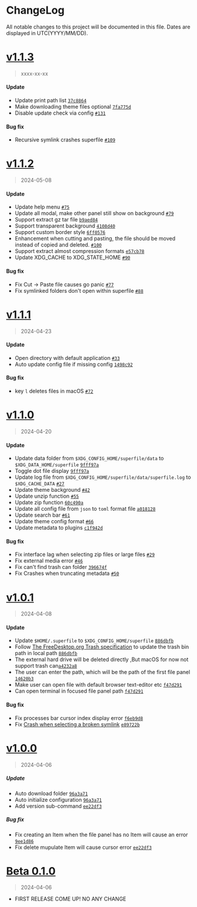 # ChangeLog

All notable changes to this project will be documented in this file. Dates are displayed in UTC(YYYY/MM/DD).


# [**v1.1.3**]()

> xxxx-xx-xx

#### Update
- Update print path list [`37c8864`](https://github.com/MHNightCat/superfile/commit/37c8864eb2b0dc73fbf8928dd40b3b7573e9a11dw)
- Make downloading theme files optional [`7fa775d`](https://github.com/MHNightCat/superfile/commit/7fa775dd7db175fef694e514bd77ebd75c801fae)
- Disable update check via config [`#131`](https://github.com/MHNightCat/superfile/issues/131)

#### Bug fix
- Recursive symlink crashes superfile [`#109`](https://github.com/MHNightCat/superfile/issues/109)


# [**v1.1.2**](https://github.com/MHNightCat/superfile/releases/tag/v1.1.2)

> 2024-05-08

#### Update
- Update help menu [`#75`](https://github.com/MHNightCat/superfile/issues/75)
- Update all modal, make other panel still show on background [`#79`](https://github.com/MHNightCat/superfile/pull/79)
- Support extract gz tar file [`b9aed84`](https://github.com/MHNightCat/superfile/commit/b9aed847804421e1fc4f03dcaefb0e27f1260ea3)
- Support transparent background [`4108d40`](https://github.com/MHNightCat/superfile/commit/4108d40bc0b93656eca2da98253a83dbc0cb27a9)
- Support custom border style [`6ff0576`](https://github.com/MHNightCat/superfile/commit/6ff05765823cbd25e6fdc4d3f7370e435114acbb)
- Enhancement when cutting and pasting, the file should be moved instead of copied and deleted. [`#100`](https://github.com/MHNightCat/superfile/issues/100)
- Support extract almost compression formats [`e57cb78`](https://github.com/MHNightCat/superfile/commit/e57cb78d602d62b47662e2069b75059d908147db)
- Update XDG_CACHE to XDG_STATE_HOME [`#90`](https://github.com/MHNightCat/superfile/issues/90)

#### Bug fix
- Fix Cut -> Paste file causes go panic [`#77`](https://github.com/MHNightCat/superfile/issues/77)
- Fix symlinked folders don't open within superfile [`#88`](https://github.com/MHNightCat/superfile/issues/88)

# [**v1.1.1**](https://github.com/MHNightCat/superfile/releases/tag/v1.1.1)

> 2024-04-23

#### Update
- Open directory with default application [`#33`](https://github.com/MHNightCat/superfile/issues/33)
- Auto update config file if missing config [`1498c92`](https://github.com/MHNightCat/superfile/commit/1498c92d2166c8c25989be9ce5a15dc6d1ffb073)

#### Bug fix
- key `l` deletes files in macOS [`#72`](https://github.com/MHNightCat/superfile/issues/72)

# [**v1.1.0**](https://github.com/MHNightCat/superfile/releases/tag/v1.1.0)

> 2024-04-20

#### Update

- Update data folder from `$XDG_CONFIG_HOME/superfile/data` to `$XDG_DATA_HOME/superfile` [`9fff97a`](https://github.com/MHNightCat/superfile/commit/9fff97a362bcd5bec1c19709b7a5aeb59cdeaa34)
- Toggle dot file display [`9fff97a`](https://github.com/MHNightCat/superfile/commit/9fff97a362bcd5bec1c19709b7a5aeb59cdeaa34/9fff97a362bcd5bec1c19709b7a5aeb59cdeaa34)
- Update log file from `$XDG_CONFIG_HOME/superfile/data/superfile.log` to `$XDG_CACHE_DATA` [`#27`](https://github.com/MHNightCat/superfile/pull/27)
- Update theme background [`#42`](https://github.com/MHNightCat/superfile/pull/42)
- Update unzip function [`#55`](https://github.com/MHNightCat/superfile/pull/55)
- Update zip function [`60c490a`](https://github.com/MHNightCat/superfile/commit/60c490aa06019fb1a5382b1e241c6b0a72ec51a4)
- Update all config file from `json` to `toml` format file [`a018128`](https://github.com/MHNightCat/superfile/commit/a018128ffd431d76a06f379fffbe0aa20d3e78cc)
- Update search bar [`#61`](https://github.com/MHNightCat/superfile/pull/61)
- Update theme config format [`#66`](https://github.com/MHNightCat/superfile/pull/66)
- Update metadata to plugins [`c1f942d`](https://github.com/MHNightCat/superfile/commit/c1f942da366919f114b094ce512ff95002b6a08c)

#### Bug fix

- Fix interface lag when selecting zip files or large files [`#29`](https://github.com/MHNightCat/superfile/issues/29)
- Fix external media error [`#46`](https://github.com/MHNightCat/superfile/pull/46)
- Fix can't find trash can folder [`396674f`](https://github.com/MHNightCat/superfile/commit/396674f33e302369790bcb88d84df0d3830d3543)
- Fix Crashes when truncating metadata [`#50`](https://github.com/MHNightCat/superfile/issues/50)

# [**v1.0.1**](https://github.com/MHNightCat/superfile/releases/tag/v1.0.1)

> 2024-04-08

#### Update

- Update `$HOME/.superfile` to `$XDG_CONFIG_HOME/superfile` [`886dbfb`](https://github.com/MHNightCat/superfile/commit/886dbfb276407db36e9fb7369ec31053e7aabcf4)
- Follow [The FreeDesktop.org Trash specification](https://specifications.freedesktop.org/trash-spec/trashspec-1.0.html) to update the trash bin path in local path [`886dbfb`](https://github.com/MHNightCat/superfile/commit/886dbfb276407db36e9fb7369ec31053e7aabcf4)
- The external hard drive will be deleted directly ,But macOS for now not support trash can[`a4232a8`](https://github.com/MHNightCat/superfile/commit/a4232a88bef4b5c3e99456fd198eabb953dc324c)
- The user can enter the path, which will be the path of the first file panel [`14620b3`](https://github.com/MHNightCat/superfile/commit/14620b33b09edfce80a95e1f52f7f66b3686a9d0)
- Make user can open file with default browser text-editor etc [`f47d291`](https://github.com/MHNightCat/superfile/commit/f47d2915bf637da0cf99a4b15fa0bea8edc8d380)
- Can open terminal in focused file panel path [`f47d291`](https://github.com/MHNightCat/superfile/commit/f47d2915bf637da0cf99a4b15fa0bea8edc8d380)

#### Bug fix

- Fix processes bar cursor index display error [`f6eb9d8`](https://github.com/MHNightCat/superfile/commit/f6eb9d879f9f7ef31859e3f84c8792e2f0fc543a)
- Fix [Crash when selecting a broken symlink](https://github.com/MHNightCat/superfile/issues/9) [`e89722b`](https://github.com/MHNightCat/superfile/commit/e89722b3717cc669c2e14bb310d1b96c1727b63f)

# [**v1.0.0**](https://github.com/MHNightCat/superfile/releases/tag/v1.0.0)

> 2024-04-06

##### Update

- Auto download folder [`96a3a71`](https://github.com/MHNightCat/superfile/commit/96a3a7108eb7c4327bad3424ed55e472ec78049f)
- Auto initialize configuration [`96a3a71`](https://github.com/MHNightCat/superfile/commit/96a3a7108eb7c4327bad3424ed55e472ec78049f)
- Add version sub-command [`ee22df3`](https://github.com/MHNightCat/superfile/commit/ee22df3c7700adddb859ada8623f6c8b038e8087)

##### Bug fix

- Fix creating an Item when the file panel has no Item will cause an error [`9ee1d86`](https://github.com/MHNightCat/superfile/commit/9ee1d860192182803d408c5046ca9f5255121698)
- Fix delete mupulate Item will cause cursor error [`ee22df3`](https://github.com/MHNightCat/superfile/commit/ee22df3c7700adddb859ada8623f6c8b038e8087)

# [**Beta 0.1.0**](https://github.com/MHNightCat/superfile/releases/tag/v0.1.0-beta)

> 2024-04-06

- FIRST RELEASE COME UP! NO ANY CHANGE
